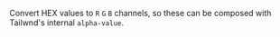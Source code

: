 Convert HEX values to `R` `G` `B` channels, so these can be composed with Tailwnd's internal `alpha-value`.
